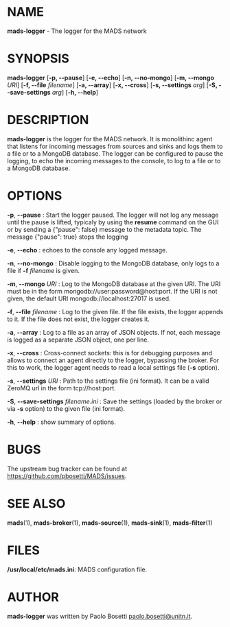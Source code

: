 
# NAME

**mads-logger** - The logger for the MADS network

# SYNOPSIS

**mads-logger** 
  [**\-p, \-\-pause**] 
  [**\-e, \-\-echo**]
  [**\-n, \-\-no-mongo**]
  [**\-m, \-\-mongo** *URI*]
  [**\-f, \-\-file** *filename*]
  [**\-a, \-\-array**]
  [**\-x, \-\-cross**]
  [**\-s, \-\-settings** *arg*]
  [**\-S, \-\-save-settings** *arg*]
  [**\-h, \-\-help**]

# DESCRIPTION

**mads-logger** is the logger for the MADS network. It is monolithinc agent that listens for incoming messages from sources and sinks and logs them to a file or to a MongoDB database. The logger can be configured to pause the logging, to echo the incoming messages to the console, to log to a file or to a MongoDB database.

# OPTIONS

**\-p**, **\-\-pause**
:  Start the logger paused. The logger will not log any message until the pause is lifted, typicaly by using the **resume** command on the GUI or by sending a {"pause": false} message to the metadata topic. The message {"pause": true} stops the logging

**\-e**, **\-\-echo**
:  echoes to the console any logged message.

**\-n**, **\-\-no-mongo**
:  Disable logging to the MongoDB database, only logs to a file if **\-f** *filename* is given.

**\-m**, **\-\-mongo** *URI*
:  Log to the MongoDB database at the given URI. The URI must be in the form mongodb://user:password@host:port. If the URI is not given, the default URI mongodb://localhost:27017 is used.

**\-f**, **\-\-file** *filename*
:  Log to the given file. If the file exists, the logger appends to it. If the file does not exist, the logger creates it.

**\-a**, **\-\-array**
:  Log to a file as an array of JSON objects. If not, each message is logged as a separate JSON object, one per line.

**\-x**, **\-\-cross**
:  Cross-connect sockets: this is for debugging purposes and allows to connect an agent directly to the logger, bypassing the broker. For this to work, the logger agent needs to read a local settings file (**\-s** option).

**\-s**, **\-\-settings** *URI*
:  Path to the settings file (ini format). It can be a valid ZeroMQ url in the form tcp://host:port.

**\-S**, **\-\-save-settings** *filename.ini*
:  Save the settings (loaded by the broker or via **\-s** option) to the given file (ini format).

**\-h**, **\-\-help**
:  show summary of options.

# BUGS

The upstream bug tracker can be found at https://github.com/pbosetti/MADS/issues.

# SEE ALSO

**mads**(1), **mads-broker**(1), **mads-source**(1), **mads-sink**(1), **mads-filter**(1)

# FILES

**/usr/local/etc/mads.ini**: MADS configuration file.

# AUTHOR

**mads-logger** was written by Paolo Bosetti <paolo.bosetti@unitn.it>.